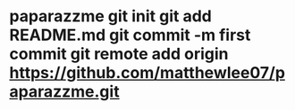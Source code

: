 # paparazzme git init git add README.md git commit -m first commit git remote add origin https://github.com/matthewlee07/paparazzme.git
